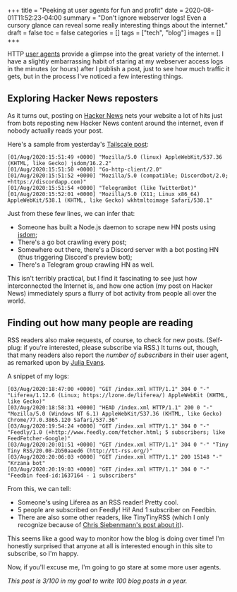 +++
title = "Peeking at user agents for fun and profit"
date = 2020-08-01T11:52:23-04:00
summary =  "Don't ignore webserver logs! Even a cursory glance can reveal some really interesting things about the internet."
draft = false
toc = false
categories = []
tags = ["tech", "blog"]
images = []
+++

HTTP [user agents](https://en.wikipedia.org/wiki/User_agent) provide a glimpse into the great variety of the internet. I have a slightly embarrassing habit of staring at my webserver access logs in the minutes (or hours) after I publish a post, just to see how much traffic it gets, but in the process I've noticed a few interesting things.

## Exploring Hacker News reposters

As it turns out, posting on [Hacker News](https://news.ycombinator.com) nets your website a lot of hits just from bots reposting new Hacker News content around the internet, even if nobody actually reads your post.

Here's a sample from yesterday's [Tailscale post](/post/tailscale-pretty-cool/):

```
[01/Aug/2020:15:51:49 +0000] "Mozilla/5.0 (linux) AppleWebKit/537.36 (KHTML, like Gecko) jsdom/16.2.2"
[01/Aug/2020:15:51:50 +0000] "Go-http-client/2.0"
[01/Aug/2020:15:51:52 +0000] "Mozilla/5.0 (compatible; Discordbot/2.0; +https://discordapp.com)"
[01/Aug/2020:15:51:54 +0000] "TelegramBot (like TwitterBot)"
[01/Aug/2020:15:52:01 +0000] "Mozilla/5.0 (X11; Linux x86_64) AppleWebKit/538.1 (KHTML, like Gecko) wkhtmltoimage Safari/538.1"
```

Just from these few lines, we can infer that:

- Someone has built a Node.js daemon to scrape new HN posts using [jsdom](https://github.com/jsdom/jsdom);
- There's a go bot crawling every post;
- Somewhere out there, there's a Discord server with a bot posting HN (thus triggering Discord's preview bot);
- There's a Telegram group crawling HN as well.

This isn't terribly practical, but I find it fascinating to see just how interconnected the Internet is, and how one action (my post on Hacker News) immediately spurs a flurry of bot activity from people all over the world.

## Finding out how many people are reading

RSS readers also make requests, of course, to check for new posts. (Self-plug: if you're interested, please subscribe via RSS.) It turns out, though, that many readers also report the _number of subscribers_ in their user agent, as remarked upon by [Julia Evans](https://jvns.ca/blog/2018/02/20/measuring-blog-success/).

A snippet of my logs:

```
[03/Aug/2020:18:47:00 +0000] "GET /index.xml HTTP/1.1" 304 0 "-" "Liferea/1.12.6 (Linux; https://lzone.de/liferea/) AppleWebKit (KHTML, like Gecko)"
[03/Aug/2020:18:58:31 +0000] "HEAD /index.xml HTTP/1.1" 200 0 "-" "Mozilla/5.0 (Windows NT 6.1) AppleWebKit/537.36 (KHTML, like Gecko) Chrome/77.0.3865.120 Safari/537.36"
[03/Aug/2020:19:54:24 +0000] "GET /index.xml HTTP/1.1" 304 0 "-" "Feedly/1.0 (+http://www.feedly.com/fetcher.html; 5 subscribers; like FeedFetcher-Google)"
[03/Aug/2020:20:01:51 +0000] "GET /index.xml HTTP/1.1" 304 0 "-" "Tiny Tiny RSS/20.08-2b50aaed6 (http://tt-rss.org/)"
[03/Aug/2020:20:06:03 +0000] "GET /index.xml HTTP/1.1" 200 15148 "-" "Krzana bot"
[03/Aug/2020:20:19:03 +0000] "GET /index.xml HTTP/1.1" 304 0 "-" "Feedbin feed-id:1637164 - 1 subscribers"
```

From this, we can tell:

- Someone's using Liferea as an RSS reader! Pretty cool.
- 5 people are subscribed on Feedly! Hi! And 1 subscriber on Feedbin.
- There are also some other readers, like TinyTinyRSS (which I only recognize because of [Chris Siebenmann's post about it](https://utcc.utoronto.ca/~cks/space/blog/web/MyIfModifiedSinceHack)).

This seems like a good way to monitor how the blog is doing over time! I'm honestly surprised that anyone at all is interested enough in this site to subscribe, so I'm happy.

Now, if you'll excuse me, I'm going to go stare at some more user agents.

_This post is 3/100 in my goal to write 100 blog posts in a year._
